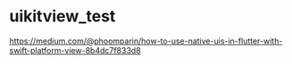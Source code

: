 # uikitview_test

https://medium.com/@phoomparin/how-to-use-native-uis-in-flutter-with-swift-platform-view-8b4dc7f833d8
